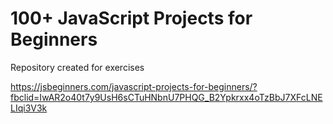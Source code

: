 # 100+ JavaScript Projects for Beginners

Repository created for exercises

https://jsbeginners.com/javascript-projects-for-beginners/?fbclid=IwAR2o40t7y9UsH6sCTuHNbnU7PHQG_B2Ypkrxx4oTzBbJ7XFcLNELIqi3V3k
